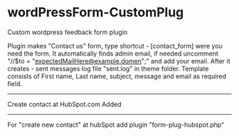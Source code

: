 # wordPressForm-CustomPlug
Custom wordpress feedback form plugin 

  Plugin makes "Contact us" form, type shortcut - [contact_form] were you need the form. It automatically finds admin email, if needed uncomment "//$to = "expectedMailHere@example.domen";" and add your email. After it creates - sent messages log file "sent.log" in theme folder. 
 Template consists of First name, Last name, subject, message and email as required field. 
 *****************************************************************************************
Create contact at HubSpot.com Added
 *****************************************************************************************
For "create new contact" at hubSpot add plugin "form-plug-hubspot.php"
